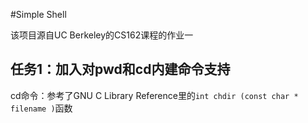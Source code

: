 #Simple Shell

该项目源自UC Berkeley的CS162课程的作业一

## 任务1：加入对pwd和cd内建命令支持

cd命令：参考了GNU C Library Reference里的`int chdir (const char * filename )`函数

